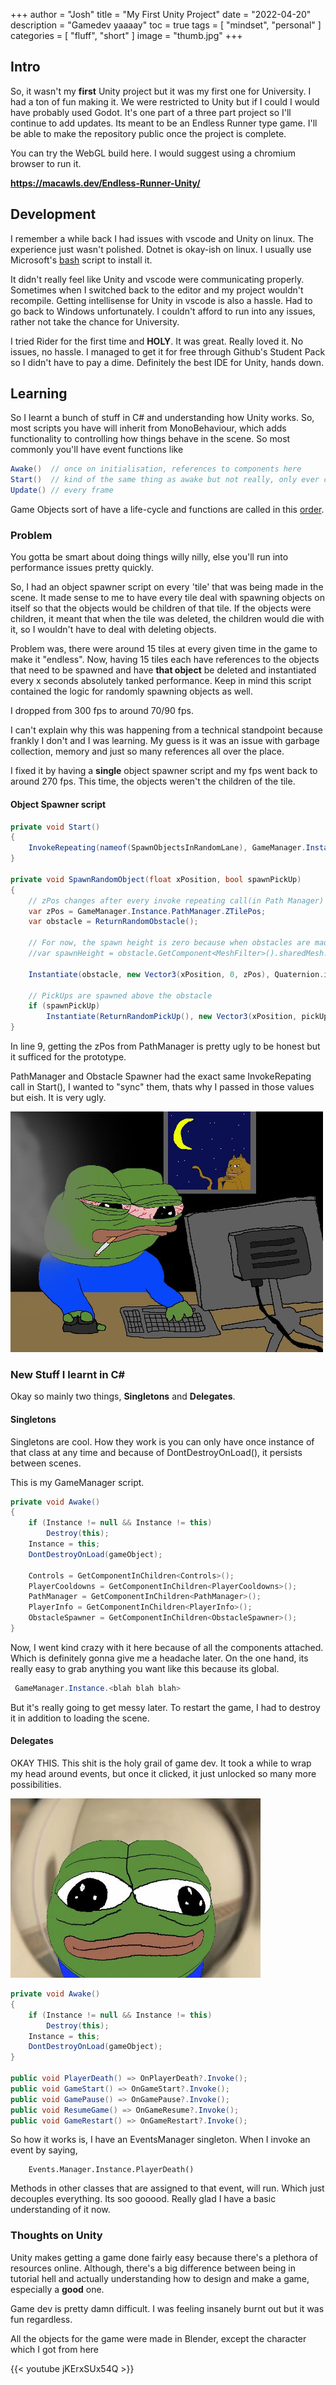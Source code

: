 +++
author = "Josh"
title = "My First Unity Project"
date = "2022-04-20"
description = "Gamedev yaaaay"
toc = true
tags = [
    "mindset",
    "personal"
]
categories = [
    "fluff",
    "short"
]
image = "thumb.jpg"
+++
<!--more-->

## Intro

So, it wasn't my **first** Unity project but it was my first one for University. I had a ton of fun making it. 
We were restricted to Unity but if I could I would have probably used Godot. 
It's one part of a three part project so I'll continue to add updates. Its meant to be an Endless Runner type game.
I'll be able to make the repository public once the project is complete.

You can try the WebGL build here. I would suggest using a chromium browser to run it. 

**https://macawls.dev/Endless-Runner-Unity/**

## Development
I remember a while back I had issues with vscode and Unity on linux. The experience just wasn't polished. Dotnet is okay-ish on linux. I usually use Microsoft's [bash](https://dot.net/v1/dotnet-install.sh) script to install it.  

It didn't really feel like Unity and vscode were communicating properly. Sometimes when I switched back to the editor and my project wouldn't recompile. Getting intellisense for Unity in vscode is also a hassle. Had to go back to Windows unfortunately. I couldn't afford to run into any issues, rather not take the chance for University.

I tried Rider for the first time and **HOLY**. It was great. Really loved it. No issues, no hassle. I managed to get it for free through Github's Student Pack so I didn't have to pay a dime. Definitely the best IDE for Unity, hands down. 


## Learning
So I learnt a bunch of stuff in C# and understanding how Unity works. 
So, most scripts you have will inherit from MonoBehaviour, which adds functionality to controlling how things behave in the scene. So most commonly you'll have event functions like 

```csharp
Awake()  // once on initialisation, references to components here 
Start()  // kind of the same thing as awake but not really, only ever called once
Update() // every frame
```
Game Objects sort of have a life-cycle and functions are called in this [order](https://docs.unity3d.com/Manual/ExecutionOrder.html).

### Problem
You gotta be smart about doing things willy nilly, else you'll run into performance issues pretty quickly. 

So, I had an object spawner script on every 'tile' that was being made in the scene. It made sense to me to have every tile deal with spawning objects on itself so that the objects would be children of that tile. If the objects were children, it meant that when the tile was deleted, the children would die with it, so I wouldn't have to deal with deleting objects.

Problem was, there were around 15 tiles at every given time in the game to make it "endless". Now, having 15 tiles each have references to the objects that need to be spawned and have **that object** be deleted and instantiated every x seconds absolutely tanked performance. Keep in mind this script contained the logic for randomly spawning objects as well.

I dropped from 300 fps to around 70/90 fps.

I can't explain why this was happening from a technical standpoint because frankly I don't and I was learning. 
My guess is it was an issue with garbage collection, memory and just so many references all over the place.

I fixed it by having a **single** object spawner script and my fps went back to around 270 fps. This time, the objects weren't the children of the tile. 

#### Object Spawner script 
```csharp
private void Start()
{
    InvokeRepeating(nameof(SpawnObjectsInRandomLane), GameManager.Instance.PathManager.startTime, GameManager.Instance.PathManager.timeToDestroy);
}
    
private void SpawnRandomObject(float xPosition, bool spawnPickUp)
{
    // zPos changes after every invoke repeating call(in Path Manager)
    var zPos = GameManager.Instance.PathManager.ZTilePos;
    var obstacle = ReturnRandomObstacle();
            
    // For now, the spawn height is zero because when obstacles are made in blender the origin is set to the bottom of the object
    //var spawnHeight = obstacle.GetComponent<MeshFilter>().sharedMesh.bounds.extents.y;
            
    Instantiate(obstacle, new Vector3(xPosition, 0, zPos), Quaternion.identity);

    // PickUps are spawned above the obstacle
    if (spawnPickUp)
        Instantiate(ReturnRandomPickUp(), new Vector3(xPosition, pickUpSpawnHeight, zPos), Quaternion.identity);
}
```

In line 9, getting the zPos from PathManager is pretty ugly to be honest but it sufficed for the prototype.

PathManager and Obstacle Spawner had the exact same InvokeRepating call in Start(), I wanted to "sync" them, thats why I passed in those values but eish. It is very ugly. 

![](bugs.jpg)

### New Stuff I learnt in C#
Okay so mainly two things, **Singletons** and **Delegates**.

#### Singletons
Singletons are cool. How they work is you can only have once instance of that class at any time and because of DontDestroyOnLoad(), it persists between scenes.

This is my GameManager script. 

```csharp
private void Awake()
{
    if (Instance != null && Instance != this)
        Destroy(this);
    Instance = this;
    DontDestroyOnLoad(gameObject);
        
    Controls = GetComponentInChildren<Controls>();
    PlayerCooldowns = GetComponentInChildren<PlayerCooldowns>();
    PathManager = GetComponentInChildren<PathManager>();
    PlayerInfo = GetComponentInChildren<PlayerInfo>();
    ObstacleSpawner = GetComponentInChildren<ObstacleSpawner>();
}
```

Now, I went kind crazy with it here because of all the components attached. Which is definitely gonna give me a headache later.
On the one hand, its really easy to grab anything you want like this because its global. 

```csharp
 GameManager.Instance.<blah blah blah>
```
But it's really going to get messy later. To restart the game, I had to destroy it in addition to loading the scene.

#### Delegates
OKAY THIS. This shit is the holy grail of game dev. It took a while to wrap my head around events, but once it clicked, it just unlocked so many more possibilities. 

![](doorbell.jpg)

```csharp
private void Awake()
{
    if (Instance != null && Instance != this)
        Destroy(this);
    Instance = this;
    DontDestroyOnLoad(gameObject);
}

public void PlayerDeath() => OnPlayerDeath?.Invoke();
public void GameStart() => OnGameStart?.Invoke();
public void GamePause() => OnGamePause?.Invoke();
public void ResumeGame() => OnGameResume?.Invoke();
public void GameRestart() => OnGameRestart?.Invoke();
```

So how it works is, I have an EventsManager singleton. When I invoke an event by saying, 
```chsarp
    Events.Manager.Instance.PlayerDeath()
```

Methods in other classes that are assigned to that event, will run. Which just decouples everything. Its soo gooood. Really glad I have a basic understanding of it now.

### Thoughts on Unity
Unity makes getting a game done fairly easy because there's a plethora of resources online.
Although, there's a big difference between being in tutorial hell and actually understanding how to design and make a game, especially a **good** one. 

Game dev is pretty damn difficult. I was feeling insanely burnt out but it was fun regardless.

All the objects for the game were made in Blender, except the character which I got from here 

{{< youtube jKErxSUx54Q >}} 